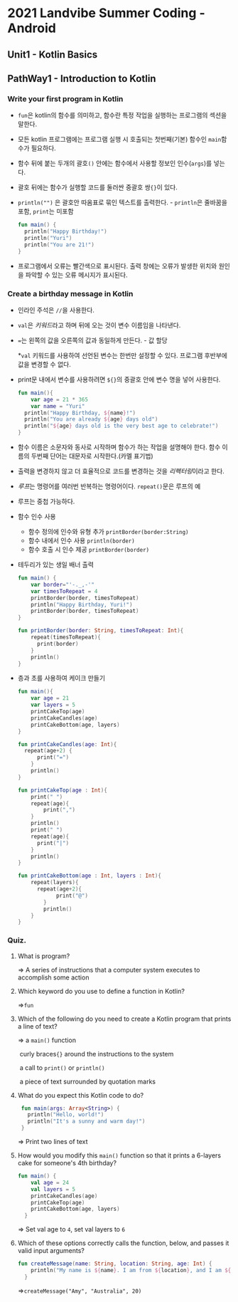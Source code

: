 # 2021 Landvibe Summer Coding - Android

## Unit1 - Kotlin Basics

## PathWay1 - Introduction to Kotlin

### Write your first program in Kotlin 

- `fun`은 kotlin의 함수를 의미하고, 함수란 특정 작업을 실행하는 프로그램의 섹션을 말한다.

- 모든 kotlin 프로그램에는 프로그램 실행 시 호출되는 첫번째(기본) 함수인 `main`함수가 필요하다.

- 함수 뒤에 붙는 두개의 괄호`()` 안에는 함수에서 사용할 정보인 인수(`args`)를 넣는다.

- 괄호 뒤에는 함수가 실행할 코드를 둘러싼 중괄호 쌍`{}`이 있다.

- `println("")` 은 괄호안 따옴표로 묶인 텍스트를 출력한다. - `println`은 줄바꿈을 포함, `print`는 미포함

  ```kotlin
  fun main() {
  	println("Happy Birthday!")
  	println("Yuri")
  	println("You are 21!")
  }
  ```

  

- 프로그램에서 오류는 빨간색으로 표시된다. 출력 창에는 오류가 발생한 위치와 원인을 파악할 수 있는 오류 메시지가 표시된다.

  

### Create a birthday message in Kotlin

- 인라인 주석은 `//`을 사용한다.

- `val`은 *키워드*라고 하며 뒤에 오는 것이 변수 이름임을 나타낸다.

- `=`는 왼쪽의 값을 오른쪽의 값과 동일하게 만든다. - 값 할당

  *`val` 키워드를 사용하여 선언된 변수는 한번만 설정할 수 있다. 프로그램 후반부에 값을 변경할 수 없다.

- print문 내에서 변수를 사용하려면 `${}`의 중괄호 안에 변수 명을 넣어 사용한다.

  ```kotlin
  fun main(){
      var age = 21 * 365
      var name = "Yuri"
  	println("Happy Birthday, ${name}!")
  	println("You are already ${age} days old")
  	println("${age} days old is the very best age to celebrate!")
  }
  ```

- 함수 이름은 소문자와 동사로 시작하며 함수가 하는 작업을 설명해야 한다. 함수 이름의 두번째 단어는 대문자로 시작한다.(카멜 표기법)

- 출력을 변경하지 않고 더 효율적으로 코드를 변경하는 것을 *리펙터링*이라고 한다.

- *루프*는 명령어를 여러번 반복하는 명령어이다. `repeat()`문은 루프의 예

- 루프는 중첩 가능하다. 

- 함수 인수 사용 

  - 함수 정의에 인수와 유형 추가 `printBorder(border:String)`
  - 함수 내에서 인수 사용 `println(border)`
  - 함수 호출 시 인수 제공 `printBorder(border)`

- 테두리가 있는 생일 배너 출력

  ```kotlin
  fun main() {
      var border="'-._,-'"
      var timesToRepeat = 4
      printBorder(border, timesToRepeat)
      println("Happy Birthday, Yuri!")
      printBorder(border, timesToRepeat)
  }
  
  fun printBorder(border: String, timesToRepeat: Int){
      repeat(timesToRepeat){
  		print(border)
      }
      println()
  }
  ```

- 층과 초를 사용하여 케이크 만들기 

  ```kotlin
  fun main(){
      var age = 21
      var layers = 5 
      printCakeTop(age)
      printCakeCandles(age)
      printCakeBottom(age, layers)
  }
  
  fun printCakeCandles(age: Int){
  	repeat(age+2) {
  		print("=")
      }
      println()
  }
  
  fun printCakeTop(age : Int){
      print(" ")
      repeat(age){
          print(",")
      }
      println()
      print(" ")
      repeat(age){
  		print("|")
      }
      println()
  }
  
  fun printCakeBottom(age : Int, layers : Int){
      repeat(layers){
  		repeat(age+2){
              print("@")
          }
          println()
      }
  }
  ```

### Quiz.

1. What is program?

   => A series of instructions that a computer system executes to accomplish some action

2. Which keyword do you use to define a function in Kotlin?

   =>`fun`

3. Which of the following do you need to create a Kotlin program that prints a line of text?

   => a `main()` function

   ​     curly braces`{}` around the instructions to the system

   ​     a call to `print()` or `println()`

   ​     a piece of text surrounded by quotation marks

4. What do you expect this Kotlin code to do?

   ```kotlin
    fun main(args: Array<String>) {
      println("Hello, world!")
      println("It's a sunny and warm day!")
    }
   ```

   => Print two lines of text

5. How would you modify this `main()` function so that it prints a 6-layers cake for someone's 4th birthday?

   ```kotlin
   fun main() {
       val age = 24
       val layers = 5
       printCakeCandles(age)
       printCakeTop(age)
       printCakeBottom(age, layers)
     }
   ```

    => Set val age to `4`, set val layers to `6`

6. Which of these options correctly calls the function, below, and passes it valid input arguments?

   ```kotlin
   fun createMessage(name: String, location: String, age: Int) {
       println("My name is ${name}. I am from ${location}, and I am ${age} years old.")
     }
   ```

   =>`createMessage("Amy", "Australia", 20)`

   